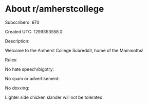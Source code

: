 # About r/amherstcollege

Subscribers: 970

Created UTC: 1299353558.0

Description:

Welcome to the Amherst College Subreddit, home of the Mammoths!

Rules:

No hate speech/bigotry: 

No spam or advertisement: 

No doxxing: 

Lighter side chicken slander will not be tolerated: 

